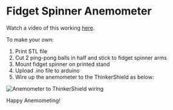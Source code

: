 # Fidget Spinner Anemometer

Watch a video of this working [here](https://youtu.be/iwOA0LWFY5E).

To make your own:
1. Print STL file
2. Cut 2 ping-pong balls in half and stick to fidget spinner arms
3. Mount fidget spinner on printed stand
4. Upload .ino file to arduino
5. Wire up the anemometer to the ThinkerShield as below:

![Anemometer to ThinkerShield wiring](https://github.com/meridiantaal/FidgetSpinnerAnemometer/blob/master/lightGates.png "Anemometer to ThinkerShield wiring")

Happy Anemometing!
